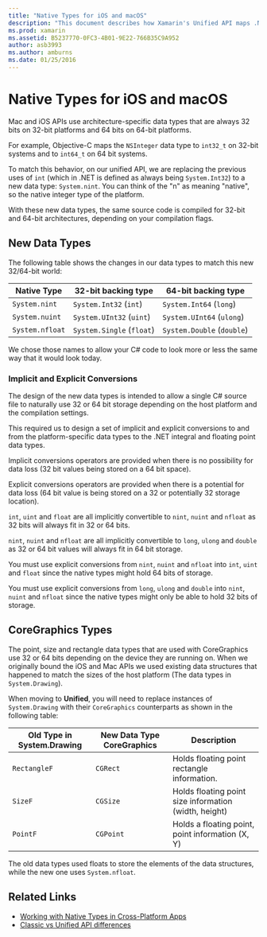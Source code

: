 ```yaml
---
title: "Native Types for iOS and macOS"
description: "This document describes how Xamarin's Unified API maps .NET types to 32-bit and 64-bit native types, as necessary based on compilation target architecture."
ms.prod: xamarin
ms.assetid: B5237770-0FC3-4B01-9E22-766B35C9A952
author: asb3993
ms.author: amburns
ms.date: 01/25/2016
---
```


# Native Types for iOS and macOS

Mac and iOS APIs use architecture-specific data types that are always
32 bits on 32-bit platforms and 64 bits on 64-bit platforms.

For example, Objective-C maps the `NSInteger` data type to `int32_t` on
32-bit systems and to `int64_t` on 64 bit systems.

To match this behavior, on our unified API, we are replacing the previous
uses of `int` (which in .NET is defined as always being `System.Int32`)
to a new data type: `System.nint`. You can think of the "n" as meaning
"native", so the native integer type of the platform.

With these new data types, the same source code is compiled for 32-bit and
64-bit architectures, depending on your compilation flags.

## New Data Types

The following table shows the changes in our data types to
match this new 32/64-bit world:

|Native Type|32-bit backing type|64-bit backing type|
|--- |--- |--- |
|`System.nint`|`System.Int32` (`int`)|`System.Int64` (`long`)|
|`System.nuint`|`System.UInt32` (`uint`)|`System.UInt64` (`ulong`)|
|`System.nfloat`|`System.Single` (`float`)|`System.Double` (`double`)|

We chose those names to allow your C# code to look more or
less the same way that it would look today.

### Implicit and Explicit Conversions

The design of the new data types is intended to allow
a single C# source file to naturally use 32 or 64 bit storage
depending on the host platform and the compilation settings.

This required us to design a set of implicit and explicit
conversions to and from the platform-specific data types to
the .NET integral and floating point data types.

Implicit conversions operators are provided when there is
no possibility for data loss (32 bit values being stored on a
64 bit space).

Explicit conversions operators are provided when there is a
potential for data loss (64 bit value is being stored on a 32
or potentially 32 storage location).

`int`, `uint` and `float`
are all implicitly convertible
to `nint`, `nuint`
and `nfloat` as 32 bits will always fit in 32 or 64
bits.

`nint`, `nuint`
and `nfloat` are all implicitly convertible to `long`, `ulong` and `double`
as 32 or 64 bit values will always fit in 64 bit storage.

You must use explicit conversions
from `nint`, `nuint`
and `nfloat`
into `int`, `uint`
and `float` since the native types might hold 64
bits of storage.

You must use explicit conversions
from `long`, `ulong`
and `double`
into `nint`, `nuint`
and `nfloat` since the native types might only be
able to hold 32 bits of storage.

## CoreGraphics Types

The point, size and rectangle data types that are used with
CoreGraphics use 32 or 64 bits depending on the device they
are running on.  When we originally bound the iOS and Mac APIs
we used existing data structures that happened to match the
sizes of the host platform (The data types in `System.Drawing`).

When moving to **Unified**, you will need to replace instances of `System.Drawing` with their `CoreGraphics` counterparts as shown in the following table:

|Old Type in System.Drawing|New Data Type CoreGraphics|Description|
|--- |--- |--- |
|`RectangleF`|`CGRect`|Holds floating point rectangle information.|
|`SizeF`|`CGSize`|Holds floating point size information (width, height)|
|`PointF`|`CGPoint`|Holds a floating point, point information (X, Y)|

The old data types used floats to store the elements of the
data structures, while the new one uses `System.nfloat`.

## Related Links

- [Working with Native Types in Cross-Platform Apps](~/cross-platform/macios/native-types-cross-platform.md)
- [Classic vs Unified API differences](https://github.com/xamarin/release-notes-archive/blob/master/release-notes/ios/api_changes/classic-vs-unified-8.6.0/index.md)
